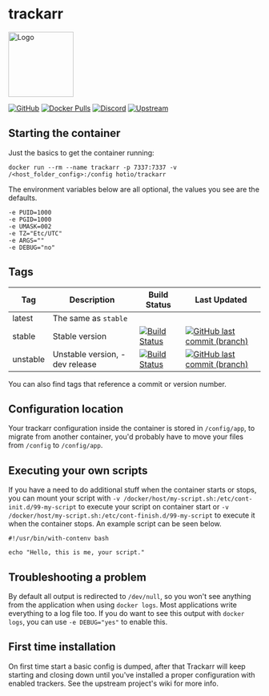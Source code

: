 # trackarr

<img src="https://raw.githubusercontent.com/hotio/unraid-templates/master/hotio/img/trackarr.png" alt="Logo" height="130" width="130">

[![GitHub](https://img.shields.io/badge/source-github-lightgrey)](https://github.com/hotio/docker-trackarr)
[![Docker Pulls](https://img.shields.io/docker/pulls/hotio/trackarr)](https://hub.docker.com/r/hotio/trackarr)
[![Discord](https://img.shields.io/discord/610068305893523457?color=738ad6&label=discord&logo=discord&logoColor=white)](https://discord.gg/3SnkuKp)
[![Upstream](https://img.shields.io/badge/upstream-project-yellow)](https://gitlab.com/cloudb0x/trackarr)

## Starting the container

Just the basics to get the container running:

```shell
docker run --rm --name trackarr -p 7337:7337 -v /<host_folder_config>:/config hotio/trackarr
```

The environment variables below are all optional, the values you see are the defaults.

```shell
-e PUID=1000
-e PGID=1000
-e UMASK=002
-e TZ="Etc/UTC"
-e ARGS=""
-e DEBUG="no"
```

## Tags

| Tag      | Description                    | Build Status                                                                                                                                                | Last Updated                                                                                                                                                          |
| ---------|--------------------------------|-------------------------------------------------------------------------------------------------------------------------------------------------------------|-----------------------------------------------------------------------------------------------------------------------------------------------------------------------|
| latest   | The same as `stable`           |                                                                                                                                                             |                                                                                                                                                                       |
| stable   | Stable version                 | [![Build Status](https://cloud.drone.io/api/badges/hotio/docker-trackarr/status.svg?ref=refs/heads/stable)](https://cloud.drone.io/hotio/docker-trackarr)   | [![GitHub last commit (branch)](https://img.shields.io/github/last-commit/hotio/docker-trackarr/stable)](https://github.com/hotio/docker-trackarr/commits/stable)     |
| unstable | Unstable version, -dev release | [![Build Status](https://cloud.drone.io/api/badges/hotio/docker-trackarr/status.svg?ref=refs/heads/unstable)](https://cloud.drone.io/hotio/docker-trackarr) | [![GitHub last commit (branch)](https://img.shields.io/github/last-commit/hotio/docker-trackarr/unstable)](https://github.com/hotio/docker-trackarr/commits/unstable) |

You can also find tags that reference a commit or version number.

## Configuration location

Your trackarr configuration inside the container is stored in `/config/app`, to migrate from another container, you'd probably have to move your files from `/config` to `/config/app`.

## Executing your own scripts

If you have a need to do additional stuff when the container starts or stops, you can mount your script with `-v /docker/host/my-script.sh:/etc/cont-init.d/99-my-script` to execute your script on container start or `-v /docker/host/my-script.sh:/etc/cont-finish.d/99-my-script` to execute it when the container stops. An example script can be seen below.

```shell
#!/usr/bin/with-contenv bash

echo "Hello, this is me, your script."
```

## Troubleshooting a problem

By default all output is redirected to `/dev/null`, so you won't see anything from the application when using `docker logs`. Most applications write everything to a log file too. If you do want to see this output with `docker logs`, you can use `-e DEBUG="yes"` to enable this.

## First time installation

On first time start a basic config is dumped, after that Trackarr will keep starting and closing down until you've installed a proper configuration with enabled trackers. See the upstream project's wiki for more info.
